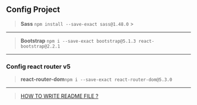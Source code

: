 ## Config Project

> **Sass** `npm install --save-exact sass@1.48.0` >

---

> **Bootstrap** `npm i --save-exact bootstrap@5.1.3 react-bootstrap@2.2.1`

---

### Config react router v5

> **react-router-dom**`npm i --save-exact react-router-dom@5.3.0`

---

> [HOW TO WRITE README FILE ?](https://ihoctot.com/cach-viet-readme-md)
